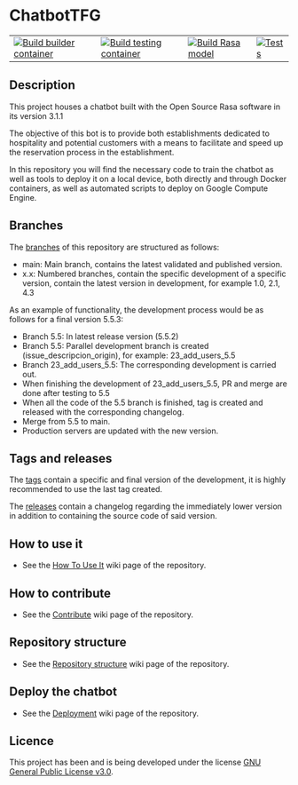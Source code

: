 # ChatbotTFG

| | | | |
|--|--|--|--|
| [![Build builder container](https://github.com/rauldpm/ChatbotTFG/actions/workflows/build-train-container.yml/badge.svg)](https://github.com/rauldpm/ChatbotTFG/actions/workflows/build-train-container.yml) | [![Build testing container](https://github.com/rauldpm/ChatbotTFG/actions/workflows/build-testing-container.yml/badge.svg)](https://github.com/rauldpm/ChatbotTFG/actions/workflows/build-testing-container.yml) | [![Build Rasa model](https://github.com/rauldpm/ChatbotTFG/actions/workflows/build-model.yml/badge.svg)](https://github.com/rauldpm/ChatbotTFG/actions/workflows/build-model.yml) | [![Tests](https://github.com/rauldpm/ChatbotTFG/actions/workflows/rasa-test.yml/badge.svg)](https://github.com/rauldpm/ChatbotTFG/actions/workflows/rasa-test.yml)

## Description

This project houses a chatbot built with the Open Source Rasa software in its version 3.1.1

The objective of this bot is to provide both establishments dedicated to hospitality and potential customers with a means to facilitate and speed up the reservation process in the establishment.

In this repository you will find the necessary code to train the chatbot as well as tools to deploy it on a local device, both directly and through Docker containers, as well as automated scripts to deploy on Google Compute Engine.

## Branches

The [branches](https://github.com/rauldpm/ChatbotTFG/branches) of this repository are structured as follows:

- main: Main branch, contains the latest validated and published version.
- x.x: Numbered branches, contain the specific development of a specific version, contain the latest version in development, for example 1.0, 2.1, 4.3

As an example of functionality, the development process would be as follows for a final version 5.5.3:

- Branch 5.5: In latest release version (5.5.2)
- Branch 5.5: Parallel development branch is created (issue_descripcion_origin), for example: 23_add_users_5.5
- Branch 23_add_users_5.5: The corresponding development is carried out.
- When finishing the development of 23_add_users_5.5, PR and merge are done after testing to 5.5
- When all the code of the 5.5 branch is finished, tag is created and released with the corresponding changelog.
- Merge from 5.5 to main.
- Production servers are updated with the new version.

## Tags and releases

The [tags](https://github.com/rauldpm/ChatbotTFG/tags) contain a specific and final version of the development, it is highly recommended to use the last tag created.

The [releases](https://github.com/rauldpm/ChatbotTFG/releases) contain a changelog regarding the immediately lower version in addition to containing the source code of said version.

## How to use it

- See the [How To Use It](https://github.com/rauldpm/ChatbotTFG/wiki/How-To-Use-this-Chatbot) wiki page of the repository.

## How to contribute

- See the [Contribute](https://github.com/rauldpm/ChatbotTFG/wiki/Contribute) wiki page of the repository.

## Repository structure

- See the [Repository structure](https://github.com/rauldpm/ChatbotTFG/wiki/Repository-structure) wiki page of the repository.

## Deploy the chatbot

- See the [Deployment](https://github.com/rauldpm/ChatbotTFG/wiki/Deployment) wiki page of the repository.


## Licence

This project has been and is being developed under the license [GNU General Public License v3.0](https://github.com/rauldpm/ChatbotTFG/blob/main/LICENSE).
